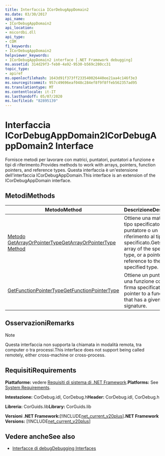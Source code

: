 ```yaml
---
title: Interfaccia ICorDebugAppDomain2
ms.date: 03/30/2017
api_name:
- ICorDebugAppDomain2
api_location:
- mscordbi.dll
api_type:
- COM
f1_keywords:
- ICorDebugAppDomain2
helpviewer_keywords:
- ICorDebugAppDomain2 interface [.NET Framework debugging]
ms.assetid: 314d29f3-feb0-4a92-9530-b569c280cc31
topic_type:
- apiref
ms.openlocfilehash: 1643d91f373ff233540026440ee21aa4c146f3e3
ms.sourcegitcommit: 957c49696eaf048c284ef8f9f8ffeb562357ad95
ms.translationtype: MT
ms.contentlocale: it-IT
ms.lasthandoff: 05/07/2020
ms.locfileid: "82895139"
---
```

# <a name="icordebugappdomain2-interface"></a><span data-ttu-id="bacaa-102">Interfaccia ICorDebugAppDomain2</span><span class="sxs-lookup"><span data-stu-id="bacaa-102">ICorDebugAppDomain2 Interface</span></span>

<span data-ttu-id="bacaa-103">Fornisce metodi per lavorare con matrici, puntatori, puntatori a funzione e tipi di riferimento.</span><span class="sxs-lookup"><span data-stu-id="bacaa-103">Provides methods to work with arrays, pointers, function pointers, and reference types.</span></span> <span data-ttu-id="bacaa-104">Questa interfaccia è un'estensione dell'interfaccia ICorDebugAppDomain.</span><span class="sxs-lookup"><span data-stu-id="bacaa-104">This interface is an extension of the ICorDebugAppDomain interface.</span></span>  
  
## <a name="methods"></a><span data-ttu-id="bacaa-105">Metodi</span><span class="sxs-lookup"><span data-stu-id="bacaa-105">Methods</span></span>  
  
|<span data-ttu-id="bacaa-106">Metodo</span><span class="sxs-lookup"><span data-stu-id="bacaa-106">Method</span></span>|<span data-ttu-id="bacaa-107">Descrizione</span><span class="sxs-lookup"><span data-stu-id="bacaa-107">Description</span></span>|  
|------------|-----------------|  
|[<span data-ttu-id="bacaa-108">Metodo GetArrayOrPointerType</span><span class="sxs-lookup"><span data-stu-id="bacaa-108">GetArrayOrPointerType Method</span></span>](icordebugappdomain2-getarrayorpointertype-method.md)|<span data-ttu-id="bacaa-109">Ottiene una matrice del tipo specificato o un puntatore o un riferimento al tipo specificato.</span><span class="sxs-lookup"><span data-stu-id="bacaa-109">Gets an array of the specified type, or a pointer or reference to the specified type.</span></span>|  
|[<span data-ttu-id="bacaa-110">GetFunctionPointerType</span><span class="sxs-lookup"><span data-stu-id="bacaa-110">GetFunctionPointerType</span></span>](icordebugappdomain2-getfunctionpointertype-method.md)|<span data-ttu-id="bacaa-111">Ottiene un puntatore a una funzione con una firma specificata.</span><span class="sxs-lookup"><span data-stu-id="bacaa-111">Gets a pointer to a function that has a given signature.</span></span>|  
  
## <a name="remarks"></a><span data-ttu-id="bacaa-112">Osservazioni</span><span class="sxs-lookup"><span data-stu-id="bacaa-112">Remarks</span></span>  
  
> [!NOTE]
> <span data-ttu-id="bacaa-113">Questa interfaccia non supporta la chiamata in modalità remota, tra computer o tra processi.</span><span class="sxs-lookup"><span data-stu-id="bacaa-113">This interface does not support being called remotely, either cross-machine or cross-process.</span></span>  
  
## <a name="requirements"></a><span data-ttu-id="bacaa-114">Requisiti</span><span class="sxs-lookup"><span data-stu-id="bacaa-114">Requirements</span></span>  
 <span data-ttu-id="bacaa-115">**Piattaforme:** vedere [Requisiti di sistema di .NET Framework](../../get-started/system-requirements.md).</span><span class="sxs-lookup"><span data-stu-id="bacaa-115">**Platforms:** See [System Requirements](../../get-started/system-requirements.md).</span></span>  
  
 <span data-ttu-id="bacaa-116">**Intestazione:** CorDebug.idl, CorDebug.h</span><span class="sxs-lookup"><span data-stu-id="bacaa-116">**Header:** CorDebug.idl, CorDebug.h</span></span>  
  
 <span data-ttu-id="bacaa-117">**Libreria:** CorGuids.lib</span><span class="sxs-lookup"><span data-stu-id="bacaa-117">**Library:** CorGuids.lib</span></span>  
  
 <span data-ttu-id="bacaa-118">**Versioni .NET Framework:**[!INCLUDE[net_current_v20plus](../../../../includes/net-current-v20plus-md.md)]</span><span class="sxs-lookup"><span data-stu-id="bacaa-118">**.NET Framework Versions:** [!INCLUDE[net_current_v20plus](../../../../includes/net-current-v20plus-md.md)]</span></span>  
  
## <a name="see-also"></a><span data-ttu-id="bacaa-119">Vedere anche</span><span class="sxs-lookup"><span data-stu-id="bacaa-119">See also</span></span>

- [<span data-ttu-id="bacaa-120">Interfacce di debug</span><span class="sxs-lookup"><span data-stu-id="bacaa-120">Debugging Interfaces</span></span>](debugging-interfaces.md)
